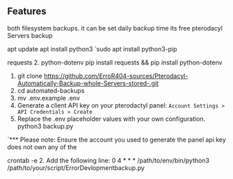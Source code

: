 ## Features
 both  filesystem backups.
 it can be set daily backup time 
 its free pterodacyl Servers backup 

 apt update 
 apt install python3
`sudo apt install python3-pip

requests
2. python-dotenv
pip install requests && pip install python-dotenv
1. git clone https://github.com/ErroR404-sources/Pterodacyl-Automatically-Backup-whole-Servers-stored-.git
2. cd automated-backups
4. mv .env.example .env
5. Generate a client API key on your pterodactyl panel: `Account Settings > API Credentials > Create`
6. Replace the .env placeholder values with your own configuration.
python3 backup.py

`*** Please note: Ensure the account you used to generate the panel api key does not own any of the 

crontab -e
2. Add the following line: 0 4 * * * /path/to/env/bin/python3 /path/to/your/script/ErrorDevlopmentbackup.py

